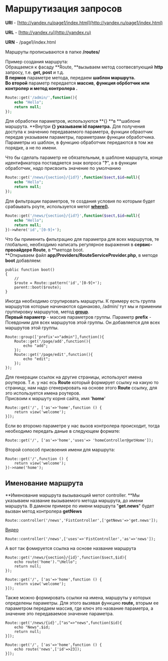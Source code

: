 # Маршрутизация запросов

**URI** - [http://yandex.ru/page1/index.html](http://yandex.ru/page1/index.html)

**URL** - [http://yandex.ru](http://yandex.ru)

**URN** - /page1/index.html

Маршруты прописываются в папке **/routes/**

Пример создания маршрута:  
Обращаемся к фасаду **Route, **вызываем метод соотвесвтующий **http** запросу, т.е. **get, post** и т.д.  
**В пермов** параметре метода, передаем **шаблон маршрута.**  
**Во второй** параметр передается **массив**, **функция обрботчик **или** контролер и метод контролера .**

```php
Route::get('/admin/',function(){
    echo "Hello";
    return null;
});
```

Для обработки параметров, используются **{} **в **шаблоне маршрута. **Внутри **{} **указываем** id парметра.** Для получения доступа к значению передаваемого параметра, функции обраотчик передав указываем параметры, параметрами функции обработчика.  
Параметры из шаблон, в функцию обработчик передаются в том же порядке, а не по имени.

Что бы сделать параметр не обязательным, в шаблоне маршрута, конце идентификатора поставдяется знак вопроса "**?**", а в функции обработчик, надо присвоить значение по умолчанию

```php
Route::get('/news/{section}/{id?}',function($sect,$id=null){
    echo "Hello";
    return null;
});
```

Для фильтрации параметров, те создания условия по которым будет срабаывать роуте, используется метот [**where\(\)**](https://laravel.com/api/5.6/Illuminate/Routing/Route.html#method_where)**.**

```php
Route::get('/news/{section}/{id?}',function($sect,$id=null){
    echo "Hello";
    return null;
})->where('id','[0-9]+');
```

Что бы применить фильтрацию для параметра для всех маршрутов, те глобально, необходимо написать регулярное выражения в **сервис-првоайдере Route**, в **методе boot.                          
**Открываем файл **app/Providers/RouteServiceProvider.php**, в методе **boot** добавляем:

```
public function boot()
{
    //
    $route = Route::pattern('id','[0-9]+');
    parent::boot($route);
}
```

Иногда необходимо сгрупировать маршруты. К примеру есть группа маршрутов которые начинаются одинаково, /admin/ тут мы и применим группировку маршрутов, метод [**group**](https://laravel.com/api/5.2/Illuminate/Routing/Router.html#method_group).  
**Первый параметр** - массив параметров группы. Параметр **prefix** - Псевдоним для всех маршрутов этой группы. Он добавляется для всех маршрутов этой группы.

```
Route::group(['prefix'=>"admin"],function(){
    Route::get('/page/add',function(){
        echo "add";
    });
    Route::get('/page/edit',function(){
        echo "edit";
    });
});
```

Для генерации ссылок на другие страницы, используют имена роутеров. Т.е. у нас есь **Route** который формирует ссылку на какую то страницу, нам надо сгенерировать на основе этого **Route** ссылку, для это используется имена роутеров.  
Присвоим к маршуту корня сайта, имя '**home**'

```
Route::get('/', ['as'=>'home',function () {
    return view('welcome');
}]);
```

Если во второмо параметре у нас вызов контролера происходит, тогда необходимо передать даные в следующем формате:

```
Route::get('/', ['as'=>'home','uses'=> 'homeController@getHome']);
```

Второй сопособ присвоения имени для маршрута:

```
Route::get('/',function () {
    return view('welcome');
})->name('home');
```

## **Именование маршрута**

**Именование маршрута вызывающий метот controller. **Мы указываем название вызываемого метода маршрута, до имени маршрута. В дамном примере по имени маршрута "**get.news**" будет вызван метод контролера **getNews**

```
Route::controller('/news','FistController',['getNews'=>'get.news']);
```

[Видео](https://youtu.be/2YvwC6F8ysc?t=1122)

```
Route::controller('/news',['uses'=>'FistController','as'=>'news']);
```

А вот так фомируется ссылка на основе название маршрута

```
Route::get('/news/{section}/{id}',function($sect,$id){
    echo route('home')."\Hello";
    return null;
});

Route::get('/', ['as'=>'home',function () {
    return view('welcome');
}]);
```

Также можно формировать ссылки на имена, маршруты у которых определены параметры. Для этого вызявая функцию **route,** вторым ее параметром передаем массив, где ключ это название параметра, а значение это передаваемое значение параметра.

```
Route::get('/news/{id}',["as"=>"news",function($id){
    echo "News".$id;
    return null;
}]);

Route::get('/', ['as'=>'home',function () {
    echo route('news',['id'=>23]);
}]);
```



